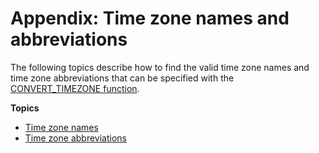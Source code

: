 # Appendix: Time zone names and abbreviations<a name="appendix-timezone-names"></a>

The following topics describe how to find the valid time zone names and time zone abbreviations that can be specified with the [CONVERT\_TIMEZONE function](CONVERT_TIMEZONE.md)\.

**Topics**
+ [Time zone names](time-zone-names.md)
+ [Time zone abbreviations](time-zone-abbrevs.md)